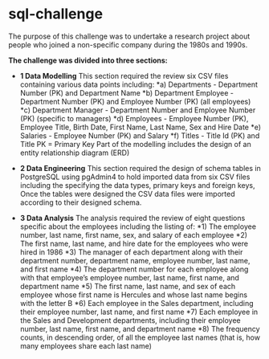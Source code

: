 # sql-challenge

The purpose of this challenge was to undertake a research project about people who joined a non-specific company during the 1980s and 1990s. 

**The challenge was divided into three sections:**
  * **1 Data Modelling**
       This section required the review six CSV files containing various data points including:
         *a) Departments - Department Number (PK) and Department Name
         *b) Department Employee - Department Number (PK) and Employee Number (PK) (all employees)
         *c) Department Manager - Department Number and Employee Number (PK) (specific to managers)
         *d) Employees - Employee Number (PK), Employee Title, Birth Date, First Name, Last Name, Sex and Hire Date
         *e) Salaries - Employee Number (PK) and Salary
         *f) Titles - Title Id (PK) and Title
       PK = Primary Key
       Part of the modelling includes the design of an entity relationship diagram (ERD)
        
  * **2 Data Engineering**
       This section required the design of schema tables in PostgreSQL using pgAdmin4 to hold imported data from six CSV files including the specifying the data types,          primary keys and foreign keys, Once the tables were designed the CSV data files were imported according to their designed schema.
       
  * **3 Data Analysis** 
      The analysis required the review of eight questions specific about the employees including the listing of:
         *1)  The employee number, last name, first name, sex, and salary of each employee
         *2)  The first name, last name, and hire date for the employees who were hired in 1986
         *3)  The manager of each department along with their department number, department name, employee number, last name, and first name
         *4)  The department number for each employee along with that employee’s employee number, last name, first name, and department name
         *5)  The first name, last name, and sex of each employee whose first name is Hercules and whose last name begins with the letter B
         *6)  Each employee in the Sales department, including their employee number, last name, and first name
         *7)  Each employee in the Sales and Development departments, including their employee number, last name, first name, and department name
         *8)  The frequency counts, in descending order, of all the employee last names (that is, how many employees share each last name)

